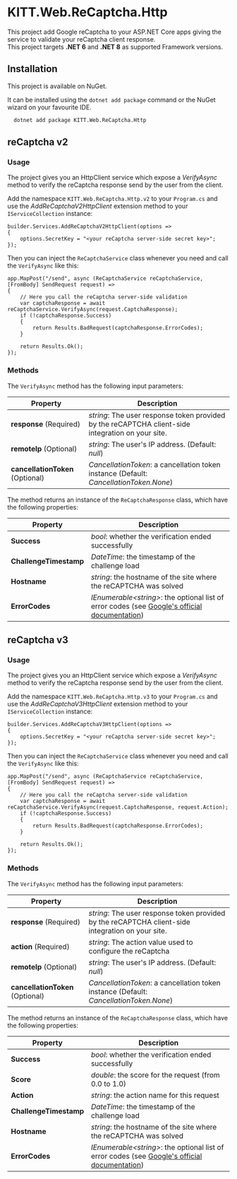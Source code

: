 # KITT.Web.ReCaptcha.Http

This project add Google reCaptcha to your ASP.NET Core apps giving the service to validate your reCaptcha client response.<br/>
This project targets **.NET 6** and **.NET 8** as supported Framework versions.

## Installation

This project is available on NuGet.

It can be installed using the ```dotnet add package``` command or the NuGet wizard on your favourite IDE.

```bash
  dotnet add package KITT.Web.ReCaptcha.Http
```

## reCaptcha v2
### Usage

The project gives you an HttpClient service which expose a *VerifyAsync* method to verify the reCaptcha response send by the user from the client.

Add the namespace ```KITT.Web.ReCaptcha.Http.v2``` to your ```Program.cs``` and use the *AddReCaptchaV2HttpClient* extension method to your ```IServiceCollection``` instance:

```
builder.Services.AddReCaptchaV2HttpClient(options =>
{
    options.SecretKey = "<your reCaptcha server-side secret key>";
});
```

Then you can inject the ```ReCaptchaService``` class whenever you need and call the ```VerifyAsync``` like this:

```
app.MapPost("/send", async (ReCaptchaService reCaptchaService, [FromBody] SendRequest request) =>
{
    // Here you call the reCaptcha server-side validation
    var captchaResponse = await reCaptchaService.VerifyAsync(request.CaptchaResponse);
    if (!captchaResponse.Success)
    {
        return Results.BadRequest(captchaResponse.ErrorCodes);
    }

    return Results.Ok();
});
```

### Methods

The ```VerifyAsync``` method has the following input parameters:

|Property|Description|
|---|---|
|**response** (Required)|*string*: The user response token provided by the reCAPTCHA client-side integration on your site.|
|**remoteIp** (Optional)|*string*: The user's IP address. (Default: *null*)|
|**cancellationToken** (Optional)|*CancellationToken*: a cancellation token instance (Default: *CancellationToken.None*)|

The method returns an instance of the ```ReCaptchaResponse``` class, which have the following properties:

|Property|Description|
|---|---|
|**Success**|*bool*: whether the verification ended successfully|
|**ChallengeTimestamp**|*DateTime*: the timestamp of the challenge load|
|**Hostname**|*string*: the hostname of the site where the reCAPTCHA was solved|
|**ErrorCodes**|*IEnumerable&lt;string&gt;*: the optional list of error codes (see [Google's official documentation](https://developers.google.com/recaptcha/docs/verify#error_code_reference))|

## reCaptcha v3
### Usage

The project gives you an HttpClient service which expose a *VerifyAsync* method to verify the reCaptcha response send by the user from the client.

Add the namespace ```KITT.Web.ReCaptcha.Http.v3``` to your ```Program.cs``` and use the *AddReCaptchaV3HttpClient* extension method to your ```IServiceCollection``` instance:

```
builder.Services.AddReCaptchaV3HttpClient(options =>
{
    options.SecretKey = "<your reCaptcha server-side secret key>";
});
```

Then you can inject the ```ReCaptchaService``` class whenever you need and call the ```VerifyAsync``` like this:

```
app.MapPost("/send", async (ReCaptchaService reCaptchaService, [FromBody] SendRequest request) =>
{
    // Here you call the reCaptcha server-side validation
    var captchaResponse = await reCaptchaService.VerifyAsync(request.CaptchaResponse, request.Action);
    if (!captchaResponse.Success)
    {
        return Results.BadRequest(captchaResponse.ErrorCodes);
    }

    return Results.Ok();
});
```

### Methods

The ```VerifyAsync``` method has the following input parameters:

|Property|Description|
|---|---|
|**response** (Required)|*string*: The user response token provided by the reCAPTCHA client-side integration on your site.|
|**action** (Required)|*string*: The action value used to configure the reCaptcha|
|**remoteIp** (Optional)|*string*: The user's IP address. (Default: *null*)|
|**cancellationToken** (Optional)|*CancellationToken*: a cancellation token instance (Default: *CancellationToken.None*)|

The method returns an instance of the ```ReCaptchaResponse``` class, which have the following properties:

|Property|Description|
|---|---|
|**Success**|*bool*: whether the verification ended successfully|
|**Score**|*double*: the score for the request (from 0.0 to 1.0)|
|**Action**|*string*: the action name for this request|
|**ChallengeTimestamp**|*DateTime*: the timestamp of the challenge load|
|**Hostname**|*string*: the hostname of the site where the reCAPTCHA was solved|
|**ErrorCodes**|*IEnumerable&lt;string&gt;*: the optional list of error codes (see [Google's official documentation](https://developers.google.com/recaptcha/docs/verify#error_code_reference))|

